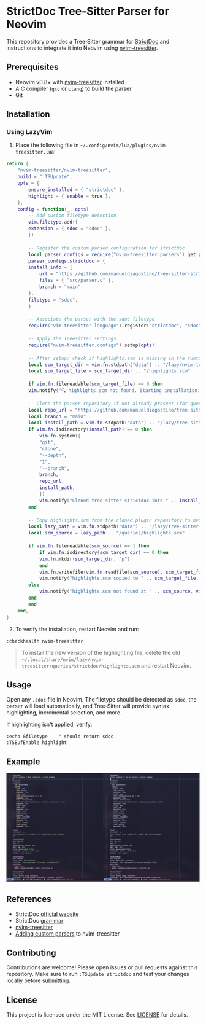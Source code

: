# StrictDoc Tree‑Sitter Parser for Neovim

This repository provides a Tree‑Sitter grammar for [StrictDoc](https://strictdoc.readthedocs.io/) and instructions to integrate it into Neovim using [nvim-treesitter](https://github.com/nvim-treesitter/nvim-treesitter).

## Prerequisites

- Neovim v0.8+ with [nvim-treesitter](https://github.com/nvim-treesitter/nvim-treesitter) installed
- A C compiler (`gcc` or `clang`) to build the parser
- Git

## Installation

### Using LazyVim

1. Place the following file in `~/.config/nvim/lua/plugins/nvim-treesitter.lua`:

```lua
return {
    "nvim-treesitter/nvim-treesitter",
    build = ":TSUpdate",
    opts = {
        ensure_installed = { "strictdoc" },
        highlight = { enable = true },
    },
    config = function(_, opts)
        -- Add custom filetype detection
        vim.filetype.add({
        extension = { sdoc = "sdoc" },
        })

        -- Register the custom parser configuration for strictdoc
        local parser_configs = require("nvim-treesitter.parsers").get_parser_configs()
        parser_configs.strictdoc = {
        install_info = {
            url = "https://github.com/manueldiagostino/tree-sitter-strictdoc",
            files = { "src/parser.c" },
            branch = "main",
        },
        filetype = "sdoc",
        }

        -- Associate the parser with the sdoc filetype
        require("vim.treesitter.language").register("strictdoc", "sdoc")

        -- Apply the Treesitter settings
        require("nvim-treesitter.configs").setup(opts)

        -- After setup: check if highlights.scm is missing in the runtime path
        local scm_target_dir = vim.fn.stdpath("data") .. "/lazy/nvim-treesitter/queries/strictdoc"
        local scm_target_file = scm_target_dir .. "/highlights.scm"

        if vim.fn.filereadable(scm_target_file) == 0 then
        vim.notify("🔍 highlights.scm not found. Starting installation...", vim.log.levels.INFO)

        -- Clone the parser repository if not already present (for query extraction)
        local repo_url = "https://github.com/manueldiagostino/tree-sitter-strictdoc"
        local branch = "main"
        local install_path = vim.fn.stdpath("data") .. "/lazy/tree-sitter-strictdoc"
        if vim.fn.isdirectory(install_path) == 0 then
            vim.fn.system({
            "git",
            "clone",
            "--depth",
            "1",
            "--branch",
            branch,
            repo_url,
            install_path,
            })
            vim.notify("Cloned tree-sitter-strictdoc into " .. install_path, vim.log.levels.INFO)
        end

        -- Copy highlights.scm from the cloned plugin repository to nvim-treesitter's runtime path
        local lazy_path = vim.fn.stdpath("data") .. "/lazy/tree-sitter-strictdoc"
        local scm_source = lazy_path .. "/queries/highlights.scm"

        if vim.fn.filereadable(scm_source) == 1 then
            if vim.fn.isdirectory(scm_target_dir) == 0 then
            vim.fn.mkdir(scm_target_dir, "p")
            end
            vim.fn.writefile(vim.fn.readfile(scm_source), scm_target_file)
            vim.notify("highlights.scm copied to " .. scm_target_file, vim.log.levels.INFO)
        else
            vim.notify("highlights.scm not found at " .. scm_source, vim.log.levels.ERROR)
        end
        end
    end,
}
```

2. To verify the installation, restart Neovim and run:

```vim
:checkhealth nvim-treesitter
```

> To install the new version of the highlighting file, delete the old
> `~/.local/share/nvim/lazy/nvim-treesitter/queries/strictdoc/highlights.scm`
> and restart Neovim.

## Usage

Open any `.sdoc` file in Neovim. The filetype should be detected as `sdoc`, the parser will load automatically, and Tree‑Sitter will provide syntax highlighting, incremental selection, and more.

If highlighting isn't applied, verify:

```vim
:echo &filetype    " should return sdoc
:TSBufEnable highlight
```

## Example

![comparison](./doc/pictures/comparison.png)

## References

- StrictDoc [official website](https://strictdoc.readthedocs.io/en/stable/)
- StrictDoc [grammar](https://github.com/strictdoc-project/strictdoc/tree/main/strictdoc/backend/sdoc/grammar)
- [nvim-treesitter](https://github.com/nvim-treesitter/nvim-treesitter)
- [Adding custom parsers](https://github.com/nvim-treesitter/nvim-treesitter/wiki/Adding-parsers) to nvim-treesitter

## Contributing

Contributions are welcome! Please open issues or pull requests against this repository. Make sure to run `:TSUpdate strictdoc` and test your changes locally before submitting.

## License

This project is licensed under the MIT License. See [LICENSE](./LICENSE) for details.
